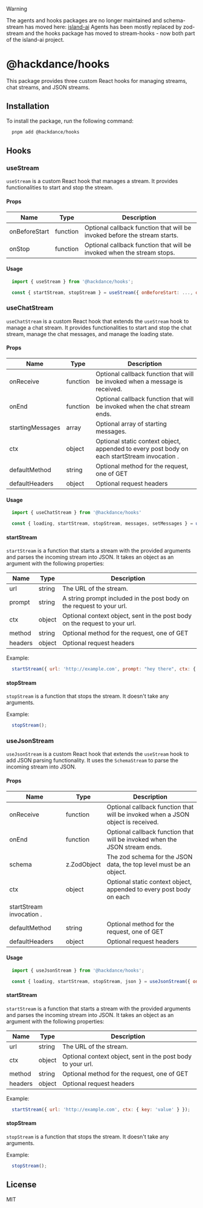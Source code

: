 > [!WARNING]
> The agents and hooks packages are no longer maintained and schema-stream has moved here: [island-ai](https://github.com/hack-dance/island-ai)
> Agents has been mostly replaced by zod-stream and the hooks package has moved to stream-hooks - now both part of the island-ai project.


# @hackdance/hooks

This package provides three custom React hooks for managing streams, chat streams, and JSON streams.

## Installation

To install the package, run the following command:

```bash
  pnpm add @hackdance/hooks
```

## Hooks

### useStream

`useStream` is a custom React hook that manages a stream. It provides functionalities to start and stop the stream.

#### Props

| Name          | Type     | Description |
| ------------- | -------- | ----------- |
| onBeforeStart | function | Optional callback function that will be invoked before the stream starts. |
| onStop        | function | Optional callback function that will be invoked when the stream stops. |

#### Usage

```jsx
  import { useStream } from '@hackdance/hooks';

  const { startStream, stopStream } = useStream({ onBeforeStart: ..., onStop: ... });
```


### useChatStream

`useChatStream` is a custom React hook that extends the `useStream` hook to manage a chat stream. It provides functionalities to start and stop the chat stream, manage the chat messages, and manage the loading state.

#### Props

| Name             | Type     | Description |
| ---------------- | -------- | ----------- |
| onReceive        | function | Optional callback function that will be invoked when a message is received. |
| onEnd            | function | Optional callback function that will be invoked when the chat stream ends. |
| startingMessages | array    | Optional array of starting messages. |
| ctx              | object   | Optional static context object, appended to every post body on each startStream invocation . |
| defaultMethod | string | Optional method for the request, one of GET | POST defaults to POST. |
| defaultHeaders | object | Optional request headers |

#### Usage

```jsx
  import { useChatStream } from '@hackdance/hooks'

  const { loading, startStream, stopStream, messages, setMessages } = useChatStream({ onBeforeStart: ..., onReceive: ..., onEnd: ..., startingMessages: [] })
```
#### startStream

`startStream` is a function that starts a stream with the provided arguments and parses the incoming stream into JSON. It takes an object as an argument with the following properties:

| Name    | Type   | Description |
| ----    | ------ | ----------- |
| url     | string | The URL of the stream. |
| prompt  | string | A string prompt included in the  post body on the request to your url. |
| ctx     | object | Optional context object, sent in the post body on the request to your url. |
| method | string | Optional method for the request, one of GET | POST defaults to POST. |
| headers | object | Optional request headers |

Example:

```jsx
  startStream({ url: 'http://example.com', prompt: "hey there", ctx: { key: 'value' } });
```

#### stopStream

`stopStream` is a function that stops the stream. It doesn't take any arguments.

Example:
```jsx
  stopStream();
```



### useJsonStream

`useJsonStream` is a custom React hook that extends the `useStream` hook to add JSON parsing functionality. It uses the `SchemaStream` to parse the incoming stream into JSON.

#### Props

| Name      | Type     | Description |
| --------- | -------- | ----------- |
| onReceive | function | Optional callback function that will be invoked when a JSON object is received. |
| onEnd     | function | Optional callback function that will be invoked when the JSON stream ends. |
| schema    | z.ZodObject   | The zod schema for the JSON data, the top level must be an object. |
| ctx       | object   | Optional static context object, appended to every post body on each
startStream invocation . |
| defaultMethod | string | Optional method for the request, one of GET | POST defaults to POST. |
| defaultHeaders | object | Optional request headers |

#### Usage

```jsx
  import { useJsonStream } from '@hackdance/hooks';

  const { loading, startStream, stopStream, json } = useJsonStream({ onBeforeStart: ..., onReceive: ..., onStop: ..., onEnd: ..., schema: ..., ctx: {} });
```

#### startStream

`startStream` is a function that starts a stream with the provided arguments and parses the incoming stream into JSON. It takes an object as an argument with the following properties:

| Name | Type   | Description |
| ---- | ------ | ----------- |
| url  | string | The URL of the stream. |
| ctx  | object | Optional context object, sent in the post body to your url. |
| method | string | Optional method for the request, one of GET | POST defaults to POST. |
| headers | object | Optional request headers |

Example:

```jsx
  startStream({ url: 'http://example.com', ctx: { key: 'value' } });
```

#### stopStream

`stopStream` is a function that stops the stream. It doesn't take any arguments.

Example:
```jsx
  stopStream();
```

## License

MIT
